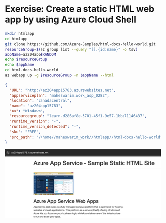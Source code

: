 # Exercise: Create a static HTML web app by using Azure Cloud Shell

```bash
mkdir htmlapp
cd htmlapp
git clone https://github.com/Azure-Samples/html-docs-hello-world.git
resourceGroup=$(az group list --query "[].{id:name}" -o tsv)
appName=az204app$RANDOM
echo $resourceGroup
echo $appName
cd html-docs-hello-world
az webapp up -g $resourceGroup -n $appName --html
```

```json
{
  "URL": "http://az204app15783.azurewebsites.net",
  "appserviceplan": "maheswarim.work_asp_0282",
  "location": "canadacentral",
  "name": "az204app15783",
  "os": "Windows",
  "resourcegroup": "learn-d286af8e-3701-45f1-9e57-1bbe71146437",
  "runtime_version": "-",
  "runtime_version_detected": "-",
  "sku": "FREE",
  "src_path": "//home//maheswarim_work//htmlapp//html-docs-hello-world"
}
```
![intital-page.png](images/intital-page.png)
